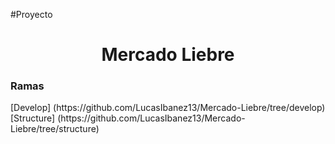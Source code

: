 #Proyecto
<h1 align="center">Mercado Liebre</h1>
<h3>Ramas</h3>
[Develop] (https://github.com/LucasIbanez13/Mercado-Liebre/tree/develop)
[Structure] (https://github.com/LucasIbanez13/Mercado-Liebre/tree/structure)